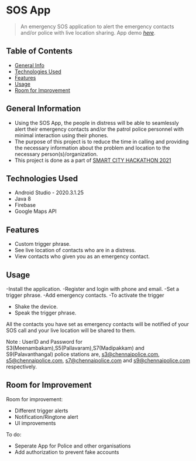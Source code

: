 
# SOS App
> An emergency SOS application to alert the  emergency contacts and/or police with live location sharing.
> App demo [_here_]([https://www.youtube.com/watch?v=M00BPB6yHPQ](https://www.youtube.com/watch?v=M00BPB6yHPQ)). <!-- If you have the project hosted somewhere, include the link here. -->

## Table of Contents
* [General Info](#general-information)
* [Technologies Used](#technologies-used)
* [Features](#features)
* [Usage](#usage)
* [Room for Improvement](#room-for-improvement)



## General Information
- Using the SOS App, the people in distress will be able to seamlessly alert their emergency contacts and/or the patrol police personnel with minimal interaction using their phones.
- The purpose of this project is to reduce the time in calling and providing the necessary information about the problem and location to the necessary person(s)/organization.
-  This project is done as a part of [SMART CITY HACKATHON 2021](https://intranet.cb.amrita.edu/events/2021/smart-city-hackathon)


## Technologies Used
- Android Studio - 2020.3.1.25
- Java 8
- Firebase 
- Google Maps API

## Features
- Custom trigger phrase.
- See live location of contacts who are in a distress.
- View contacts who given you as an emergency contact.

## Usage
-Install the application.
-Register and login with phone and email.
-Set a trigger phrase.
-Add emergency contacts.
-To activate the trigger

 - Shake the device.
 - Speak the trigger phrase.

All the contacts you have set as emergency contacts will be notified of your SOS call and your live location will be shared to them.

Note : UserID and Password for S3(Meenambakam),S5(Pallavaram),S7(Madipakkam) and S9(Palavanthangal) police stations are, s3@chennaipolice.com, s5@chennaipolice.com, s7@chennaipolice.com and s9@chennaipolice.com respectively.

## Room for Improvement
Room for improvement:
- Different trigger alerts
- Notification/Ringtone alert
- UI improvements

To do:
- Seperate App for Police and other organisations
- Add authorization to prevent fake accounts
